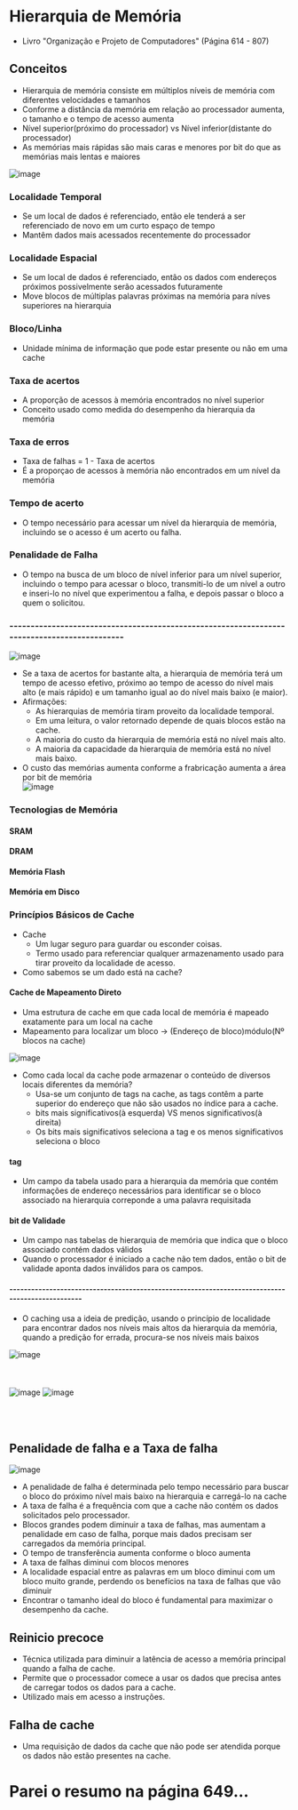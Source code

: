 # Hierarquia de Memória
- Livro "Organização e Projeto de Computadores" (Página 614 - 807)<br>
## Conceitos
- Hierarquia de memória consiste em múltiplos níveis de memória com diferentes velocidades e tamanhos<br>
- Conforme a distância da memória em relação ao processador aumenta, o tamanho e o tempo de acesso aumenta<br>
- Nível superior(próximo do processador) vs Nível inferior(distante do processador) <br>
- As memórias mais rápidas são mais caras e menores por bit do que as memórias mais lentas e maiores<br>

![image](https://github.com/user-attachments/assets/5d3a3d27-5d3f-45c4-a843-538477d853e2)


### Localidade Temporal
- Se um local de dados é referenciado, então ele tenderá a ser referenciado de novo em um curto espaço de tempo<br>
- Mantêm dados mais acessados recentemente do processador<br>
### Localidade Espacial
- Se um local de dados é referenciado, então os dados com endereços próximos possivelmente serão acessados futuramente<br>
- Move blocos de múltiplas palavras próximas na memória para níves superiores na hierarquia<br>
### Bloco/Linha
- Unidade mínima de informação que pode estar presente ou não em uma cache<br>
### Taxa de acertos
- A proporção de acessos à memória encontrados no nível superior<br>
- Conceito usado como medida do desempenho da hierarquia da memória<br>
### Taxa de erros
- Taxa de falhas = 1 - Taxa de acertos<br>
- É a proporçao de acessos à memória não encontrados em um nível da memória<br>
### Tempo de acerto
- O tempo necessário para acessar um nível da hierarquia de memória, incluindo se o acesso é um acerto ou falha.<br>
### Penalidade de Falha
- O tempo na busca de um bloco de nível inferior para um nível superior, incluindo o tempo para acessar o bloco, transmiti-lo de um nível a outro e inseri-lo no nível que experimentou a falha, e depois passar o bloco a quem o solicitou.<br>
### --------------------------------------------------------------------------------------------

![image](https://github.com/user-attachments/assets/0d890c9e-cac1-4754-9dfd-777aa1ea3573)

- Se a taxa de acertos for
bastante alta, a hierarquia de memória terá um tempo de acesso efetivo,
próximo ao tempo de acesso do nível mais alto (e mais rápido) e um tamanho
igual ao do nível mais baixo (e maior).<br>
- Afirmações:<br>
  - As hierarquias de memória tiram proveito da localidade temporal.<br>
  - Em uma leitura, o valor retornado depende de quais blocos estão na cache.<br>
  - A maioria do custo da hierarquia de memória está no nível mais alto.<br>
  - A maioria da capacidade da hierarquia de memória está no nível mais baixo.<br>
- O custo das memórias aumenta conforme a frabricação aumenta a área por bit de memória<br>
![image](https://github.com/user-attachments/assets/43fa518d-c54c-409a-b66e-208b86986d6b)

### Tecnologias de Memória
#### SRAM
#### DRAM
#### Memória Flash
#### Memória em Disco
### Princípios Básicos de Cache
- Cache
  - Um lugar seguro para guardar ou esconder coisas.<br>
  - Termo usado para referenciar qualquer armazenamento usado
para tirar proveito da localidade de acesso.<br>
- Como sabemos se um dado está na cache?
#### Cache de Mapeamento Direto
- Uma estrutura de cache em que cada local de memória é mapeado exatamente para um local na cache<br>
- Mapeamento para localizar um bloco -> (Endereço de bloco)módulo(Nº blocos na cache)<br>

![image](https://github.com/user-attachments/assets/b3af53fe-8e23-456c-ae90-522d9c5a64a1)

- Como cada local da cache pode armazenar o conteúdo de diversos locais diferentes da memória?
  - Usa-se um conjunto de tags na cache, as tags contêm a parte superior do endereço que não são usados no índice para a cache.<br>
  - bits mais significativos(à esquerda) VS menos significativos(à direita)<br>
  - Os bits mais significativos seleciona a tag e os menos significativos seleciona o bloco<br>
#### tag
- Um campo da tabela usado para a hierarquia da memória que contém informações de endereço necessários para identificar se o bloco associado na hierarquia correponde a uma palavra requisitada<br>
#### bit de Validade
- Um campo nas tabelas de hierarquia de memória que indica que o bloco associado contém dados válidos<br>
- Quando o processador é iniciado a cache não tem dados, então o bit de validade aponta dados inválidos para os campos.<br>
#### ------------------------------------------------------------------------------------------------
- O caching usa a ideia de predição, usando o princípio de localidade para encontrar dados nos níveis mais altos da hierarquia da memória, quando a predição for errada, procura-se nos níveis mais baixos<br>

![image](https://github.com/user-attachments/assets/db380d03-8a9e-471e-b980-7169ce559bb4)
<br><br><br><br>
![image](https://github.com/user-attachments/assets/b4fdb811-9664-4c88-aab1-98f9161c475b)
![image](https://github.com/user-attachments/assets/5269eae5-d257-41a0-93e4-29ce498d1f14)
<br><br><br><br>
## Penalidade de falha e a Taxa de falha
![image](https://github.com/user-attachments/assets/b9db0169-0aa2-419c-bcd0-d895763f6581)
- A penalidade de falha é determinada pelo tempo
necessário para buscar o bloco do próximo nível mais baixo na hierarquia e
carregá-lo na cache<br>
- A taxa de falha é a frequência com que a cache não contém os dados solicitados pelo processador.<br>
- Blocos grandes podem diminuir a taxa de falhas, mas aumentam a penalidade em caso de falha, porque mais dados precisam ser carregados da memória principal.<br>
- O tempo de transferência aumenta conforme o bloco aumenta<br>
- A taxa de falhas diminui com blocos menores<br>
- A localidade espacial entre as palavras em
um bloco diminui com um bloco muito grande, perdendo os benefícios na
taxa de falhas que vão diminuir<br>
- Encontrar o tamanho ideal do bloco é fundamental para maximizar o desempenho da cache.<br>
## Reinicio precoce
- Técnica utilizada para diminuir a latência de acesso a memória principal quando a falha de cache.<br>
- Permite que o processador comece a usar os dados que precisa antes de carregar todos os dados para a cache.<br>
- Utilizado mais em acesso a instruções.<br>
## Falha de cache
- Uma requisição de dados da cache que não pode ser atendida porque os dados
não estão presentes na cache.<br>

# Parei o resumo na página 649...
